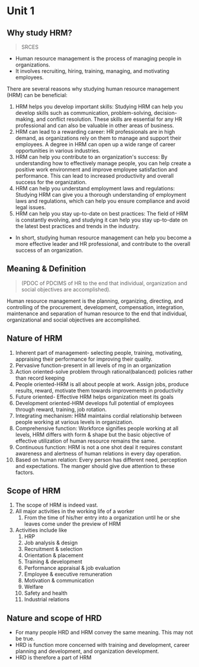 # Unit 1

## Why study HRM?

>SRCES

- Human resource management is the process of managing people in organizations. 
- It involves recruiting, hiring, training, managing, and motivating employees. 

There are several reasons why studying human resource management (HRM) can be beneficial:

1. HRM helps you develop important skills: Studying HRM can help you develop skills such as communication, problem-solving, decision-making, and conflict resolution. These skills are essential for any HR professional and can also be valuable in other areas of business.
1. HRM can lead to a rewarding career: HR professionals are in high demand, as organizations rely on them to manage and support their employees. A degree in HRM can open up a wide range of career opportunities in various industries.
1. HRM can help you contribute to an organization's success: By understanding how to effectively manage people, you can help create a positive work environment and improve employee satisfaction and performance. This can lead to increased productivity and overall success for the organization.
1. HRM can help you understand employment laws and regulations: Studying HRM can give you a thorough understanding of employment laws and regulations, which can help you ensure compliance and avoid legal issues.
1. HRM can help you stay up-to-date on best practices: The field of HRM is constantly evolving, and studying it can help you stay up-to-date on the latest best practices and trends in the industry.

- In short, studying human resource management can help you become a more effective leader and HR professional, and contribute to the overall success of an organization.

## Meaning & Definition 

> (PDOC of PDCIMS of HR to the end that individual, organization and social objectives are accomplished).   

Human resource management is the planning, organizing, directing, and controlling of the procurement, development, compensation, integration, maintenance and separation of human resource to the end that individual, organizational and social objectives are accomplished.

## Nature of HRM

1. Inherent part of management- selecting people, training, motivating, appraising their performance for improving their quality.
2. Pervasive function-present in all levels of mg in an organization
3. Action oriented-solve problem through rational(balanced) policies rather than
record keeping
4. People oriented-HRM is all about people at work. Assign jobs, produce results, reward, motivate them towards improvements in productivity
5. Future oriented- Effective HRM helps organization meet its goals
6. Development oriented-HRM develops full potential of employees through reward,
training, job rotation.
7. Integrating mechanism: HRM maintains cordial relationship between people working at various levels in organization.
8. Comprehensive function: Workforce signifies people working at all levels, HRM differs with form & shape but the basic objective of effective utilization of human resource remains the same.
9. Continuous function: HRM is not a one shot deal it requires constant awareness and alertness of human relations in every day operation.
10. Based on human relation: Every person has different need, perception and expectations. The manger should give due attention to these factors.

## Scope of HRM

1. The scope of HRM is indeed vast.
1. All major activities in the working life of a worker 
    1. From the time of his/her entry into a organization until he or she leaves come under the preview of HRM
1. Activities include like
    1. HRP 
    2. Job analysis & design
    3. Recruitment & selection 
    4. Orientation & placement
    5. Training & development 
    6. Performance appraisal & job evaluation
    7. Employee & executive remuneration
    8. Motivation & communication
    9. Welfare
    10. Safety and health
    11. Industrial relations

## Nature and scope of HRD

- For many people HRD and HRM convey the same meaning. This may not be true.
- HRD is function more concerned with training and development, career planning and development, and organization development.
- HRD is therefore a part of HRM
